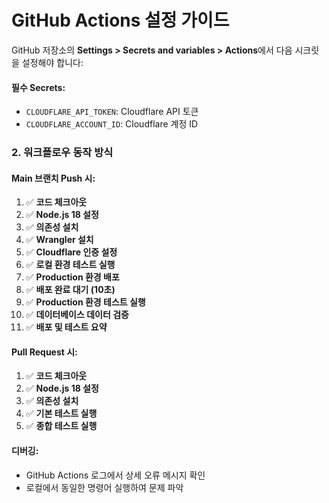 # GitHub Actions 설정 가이드
 
GitHub 저장소의 **Settings > Secrets and variables > Actions**에서 다음 시크릿을 설정해야 합니다:

#### **필수 Secrets:**
- `CLOUDFLARE_API_TOKEN`: Cloudflare API 토큰
- `CLOUDFLARE_ACCOUNT_ID`: Cloudflare 계정 ID
 
### **2. 워크플로우 동작 방식**

#### **Main 브랜치 Push 시:**
1. ✅ **코드 체크아웃**
2. ✅ **Node.js 18 설정**
3. ✅ **의존성 설치**
4. ✅ **Wrangler 설치**
5. ✅ **Cloudflare 인증 설정**
6. ✅ **로컬 환경 테스트 실행**
7. ✅ **Production 환경 배포**
8. ✅ **배포 완료 대기 (10초)**
9. ✅ **Production 환경 테스트 실행**
10. ✅ **데이터베이스 데이터 검증**
11. ✅ **배포 및 테스트 요약**

#### **Pull Request 시:**
1. ✅ **코드 체크아웃**
2. ✅ **Node.js 18 설정**
3. ✅ **의존성 설치**
4. ✅ **기본 테스트 실행**
5. ✅ **종합 테스트 실행**
  

#### **디버깅:**
- GitHub Actions 로그에서 상세 오류 메시지 확인
- 로컬에서 동일한 명령어 실행하여 문제 파악
